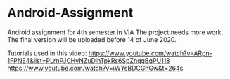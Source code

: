 # Android-Assignment
Android assignment for 4th semester in VIA
The project needs more work. The final version will be uploaded before 14 of June 2020.

Tutorials used in this video:
https://www.youtube.com/watch?v=ARpn-1FPNE4&list=PLrnPJCHvNZuDihTpkRs6SpZhqgBqPU118
https://www.youtube.com/watch?v=iWYsBDCGhGw&t=264s
